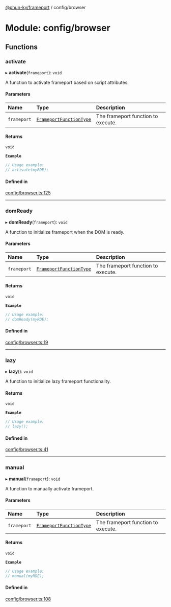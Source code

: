 [@phun-ky/frameport](../README.md) / config/browser

# Module: config/browser

## Functions

### activate

▸ **activate**(`frameport`): `void`

A function to activate frameport based on script attributes.

#### Parameters

| Name | Type | Description |
| :------ | :------ | :------ |
| `frameport` | [`FrameportFunctionType`](types.md#frameportfunctiontype) | The frameport function to execute. |

#### Returns

`void`

**`Example`**

```ts
// Usage example:
// activate(myRDE);
```

#### Defined in

[config/browser.ts:125](https://github.com/phun-ky/frameport/blob/main/src/config/browser.ts#L125)

___

### domReady

▸ **domReady**(`frameport`): `void`

A function to initialize frameport when the DOM is ready.

#### Parameters

| Name | Type | Description |
| :------ | :------ | :------ |
| `frameport` | [`FrameportFunctionType`](types.md#frameportfunctiontype) | The frameport function to execute. |

#### Returns

`void`

**`Example`**

```ts
// Usage example:
// domReady(myRDE);
```

#### Defined in

[config/browser.ts:19](https://github.com/phun-ky/frameport/blob/main/src/config/browser.ts#L19)

___

### lazy

▸ **lazy**(): `void`

A function to initialize lazy frameport functionality.

#### Returns

`void`

**`Example`**

```ts
// Usage example:
// lazy();
```

#### Defined in

[config/browser.ts:41](https://github.com/phun-ky/frameport/blob/main/src/config/browser.ts#L41)

___

### manual

▸ **manual**(`frameport`): `void`

A function to manually activate frameport.

#### Parameters

| Name | Type | Description |
| :------ | :------ | :------ |
| `frameport` | [`FrameportFunctionType`](types.md#frameportfunctiontype) | The frameport function to execute. |

#### Returns

`void`

**`Example`**

```ts
// Usage example:
// manual(myRDE);
```

#### Defined in

[config/browser.ts:108](https://github.com/phun-ky/frameport/blob/main/src/config/browser.ts#L108)
